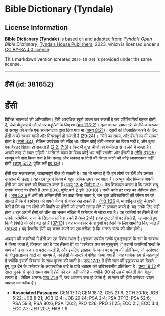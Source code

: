 # Bible Dictionary (Tyndale)

## License Information

**Bible Dictionary (Tyndale)** is based on and adapted from: _Tyndale Open Bible Dictionary_, [Tyndale House Publishers](https://tyndaleopenresources.com/), 2023, which is licensed under a [CC BY-SA 4.0 license](https://creativecommons.org/licenses/by-sa/4.0/legalcode.en).

This markdown version (created `2025-10-20`) is provided under the same license.



--------------------------------

## हँसी (id: 381652)

हँसी
====

विभिन्न भावनाओं की अभिव्यक्ति। हँसी अत्यधिक खुशी व्यक्त कर सकती है जब परिस्थितियाँ बेहतर होती हैं, जैसे बँधुआई से लौटने पर यहूदियों के लिए था ([भज 126:2](https://ref.ly/Ps126:2))। ऐसा आनन्द ईमानदारी से लेकिन सरलता से अय्यूब को उनके एक सांत्वनादाता द्वारा दिया गया था ([अय्यू 8:21](https://ref.ly/Job8:21))। दूसरों को प्रोत्साहित करने के लिए हँसी अच्छे स्वभाव वाली और मित्रतापूर्ण हो सकती है ([29:24](https://ref.ly/Job29:24))। “रोने का समय, और हँसने का भी समय” होता है ([सभो 3:4](https://ref.ly/Eccl3:4)), लेकिन उपदेशक को संदेह था: जीवन कोई हंसी\-मजाक का विषय नहीं है, और दुःख एक बेहतर शिक्षक हो सकता है ([2:2](https://ref.ly/Eccl2:2); [7:3](https://ref.ly/Eccl7:3))। फिर भी कुछ चीजों को गम्भीरता से न लेने में अच्छा है। अच्छी तरह से तैयार गृहिणी “आनेवाले काल के विषय कोई भय नहीं रखती” और हँसती है ([नीति 31:25](https://ref.ly/Prov31:25))। अय्यूब को वादा किया गया है कि उजाड़ और अकाल के दिनों की चिन्ता करने की कोई आवश्यकता नहीं होगी ([अय्यू 5:22](https://ref.ly/Job5:22); पुष्टि करें [हब 1:9](https://ref.ly/Hab1:9))।

हँसी एक नकारात्मक, उपहासपूर्ण चीज़ हो सकती है। यह भी सम्भव है कि हम लोगों पर हँसें और उनका उपहास भी उड़ाएं। यह तत्व पुराने नियम में बहुत अधिक उभर कर आता है। अय्यूब और यिर्मयाह अपनी हँसी का पात्र बनने की शिकायत करते हैं ([अय्यू 12:4](https://ref.ly/Job12:4); [यिर्म20:7](https://ref.ly/Jer20:7))। देश शिकायत करता है कि उनके शत्रु उनके संकट पर हँसते हैं ([भज 80:6](https://ref.ly/Ps80:6); पुष्टि करें [2 इति 30:10](https://ref.ly/2Chr30:10))। कभी\-कभी हर तरह का औचित्य होता है। [भज 52:6](https://ref.ly/Ps52:6) में धर्मी को अन्तिम हँसी का वादा किया जाता है, उन दुष्ट अविश्वासियों की कीमत पर जो सोचते हैं कि वे परमेश्वर को अपने जीवन से बाहर रख सकते हैं। [नीति 1:26](https://ref.ly/Prov1:26) में, मानवीकृत बुद्धि चेतावनी देती है कि वह उन लोगों की विपत्ति पर हँसेगी जो उनकी सलाह लेने से इनकार करते हैं: यह उनके लिए सही होगा। इस अर्थ में हँसी को तीन बार भजन संहिता में परमेश्वर से जोड़ा गया है। वह जातियों पर हँसते हैं जो उनके अभिषिक्त राजा के खिलाफ साजिश रचते हैं ([भज 2:4](https://ref.ly/Ps2:4))। वह दुष्ट लोगों पर हँसते हैं, यह जानते हुए कि वे विपत्ति की ओर बढ़ रहे हैं ([37:13](https://ref.ly/Ps37:13))। वह भजनकार के शत्रुओं पर हँसने के लिए आमंत्रित किए जाते हैं ([59:8](https://ref.ly/Ps59:8))। यह ईश्वरीय हँसी यह व्यक्त करने का एक तरीका है कि अन्ततः सत्य की जीत होगी।

अब्राहम की कहानियों में हँसी का एक विशेष स्थान है। इसका उपयोग उनके पुत्र इसहाक के नाम के सम्बन्ध में किया जाता है, जिसका अर्थ है “वह हँसता है” या "परमेश्वर उन पर मुस्कुराएं।" इब्रानी कहानियाँ शब्दों के अर्थ को उजागर करना पसंद करती हैं, और इसलिए इसहाक के जन्म पर मनुष्य की प्रतिक्रिया, जो परमेश्वर के पितृसत्तात्मक वादों का माध्यम है, को हँसी के सन्दर्भ में वर्णित किया गया है। यह धार्मिक रूप से महत्वपूर्ण है क्योंकि इसकी विश्वास के साथ तुलना की जाती है। [उत्प 17:17](https://ref.ly/Gen17:17) में हँसी सारा की वृद्धावस्था को देखते हुए, पुत्र देने के परमेश्वर के अवास्तविक वादे के प्रति अब्राहम की अविश्वसनीय प्रतिक्रिया है। [उत्प 18:12](https://ref.ly/Gen18:12) में सारा चुपके से सुनते समय अपनी हँसी को दबा नहीं पाती है \- क्योंकि 90 की उम्र में गर्भवती होना बेतुक लगता है। लेकिन अन्ततः [उत्प 21:6](https://ref.ly/Gen21:6) में, जब असम्भव सच हो जाता है, तो सारा की हँसी परमेश्वर\-प्रदत्त आनन्द का प्रतीक है।

* **Associated Passages:** GEN 17:17; GEN 18:12; GEN 21:6; 2CH 30:10; JOB 5:22; JOB 8:21; JOB 12:4; JOB 29:24; PSA 2:4; PSA 37:13; PSA 52:6; PSA 59:8; PSA 80:6; PSA 126:2; PRO 1:26; PRO 31:25; ECC 2:2; ECC 3:4; ECC 7:3; JER 20:7; HAB 1:9

